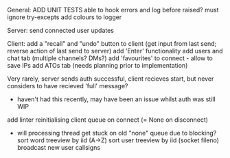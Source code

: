 General:
ADD UNIT TESTS
able to hook errors and log before raised? must ignore try-excepts
add colours to logger


Server:
send connected user updates

Client:
add a "recall" and "undo" button to client (get input from last send; reverse action of last send to server)
add 'Enter' functionality
add users and chat tab (multiple channels? DMs?)
add 'favourites' to connect - allow to save IPs
add ATOs tab (needs planning prior to implementation)


Very rarely, server sends auth successful, client recieves start, but never considers to have recieved 'full' message?
- haven't had this recently, may have been an issue whilst auth was still WIP

add linter
reinitialising client queue on connect (= None on disconnect)
- will processing thread get stuck on old "none" queue due to blocking?
sort word treeview by iid (A->Z)
sort user treeview by iid (socket fileno)
broadcast new user callsigns